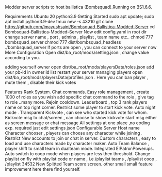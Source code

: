 Modder server scripts to host ballistica (Bombsquad).Running on BS1.6.6.

Requirements
Ubuntu 20
python3.9
Getting Started
sudo apt update; sudo apt install python3.9-dev
tmux new -s 43210
git clone https://github.com/imayushsaini/Bombsquad-Ballistica-Modded-Server
cd Bombsquad-Ballistica-Modded-Server
Now edit config.yaml in root dir change server name , port , admins , playlist , team name etc..
chmod 777 bombsquad_server
chmod 777 dist/bombsquad_headless
./bombsquad_server
If ports are open , you can connect to your server now
More Configuration
Open dist/ba_root/mods/setting.json , change value according to you.

adding yourself owner
open dist/ba_root/mods/playersData/roles.json
add your pb-id in owner id list
restart your server
managing players
open dist/ba_root/mods/playersData/profiles.json . Here you can ban player , mute them , disable their kick votes

Features
Rank System.
Chat commands.
Easy role management , create 1000 of roles as you wish add specific chat command to the role , give tag to role ..many more.
Rejoin cooldown.
Leaderboard , top 3 rank players name on top right corner.
Restrict some player to start kick vote.
Auto night mode .
Transparent Kickvote , can see who started kick vote for whom.
Kickvote msg to chat/screen , can choose to show kickvote start msg either as screen message or chat message
All settings at one place ,no coding exp. required just edit settings.json
Configurable Server Host name
Character chooser , players can choose any character while joining .
Restrict New accounts to join or chat in server.
Custom characters , easy to load and use characters made by character maker.
Auto Team Balance , player shift to small team in dualteam mode.
Integrated ElPatronPowerups.
Auto switch to coop mode when players are less then threshold.
Change playlist on fly with playlist code or name , i.e /playlist teams , /playlist coop , /playlist 34532
New Splitted Team score screen.
other small small feature improvement here there find yourself.
